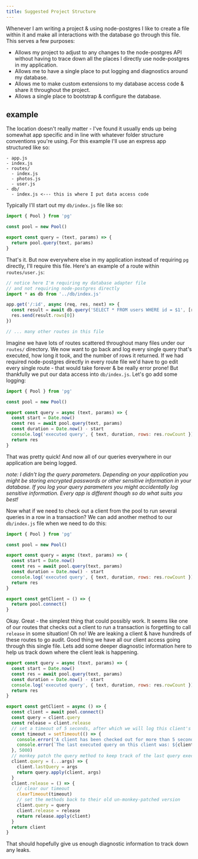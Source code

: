 ```yaml
---
title: Suggested Project Structure
---
```


Whenever I am writing a project & using node-postgres I like to create a file within it and make all interactions with the database go through this file. This serves a few purposes:

- Allows my project to adjust to any changes to the node-postgres API without having to trace down all the places I directly use node-postgres in my application.
- Allows me to have a single place to put logging and diagnostics around my database.
- Allows me to make custom extensions to my database access code & share it throughout the project.
- Allows a single place to bootstrap & configure the database.

## example

The location doesn't really matter - I've found it usually ends up being somewhat app specific and in line with whatever folder structure conventions you're using. For this example I'll use an express app structured like so:

```
- app.js
- index.js
- routes/
  - index.js
  - photos.js
  - user.js
- db/
  - index.js <--- this is where I put data access code
```

Typically I'll start out my `db/index.js` file like so:

```js
import { Pool } from 'pg'

const pool = new Pool()

export const query = (text, params) => {
  return pool.query(text, params)
}
```

That's it. But now everywhere else in my application instead of requiring `pg` directly, I'll require this file. Here's an example of a route within `routes/user.js`:

```js
// notice here I'm requiring my database adapter file
// and not requiring node-postgres directly
import * as db from '../db/index.js'

app.get('/:id', async (req, res, next) => {
  const result = await db.query('SELECT * FROM users WHERE id = $1', [req.params.id])
  res.send(result.rows[0])
})

// ... many other routes in this file
```

Imagine we have lots of routes scattered throughout many files under our `routes/` directory. We now want to go back and log every single query that's executed, how long it took, and the number of rows it returned. If we had required node-postgres directly in every route file we'd have to go edit every single route - that would take forever & be really error prone! But thankfully we put our data access into `db/index.js`. Let's go add some logging:

```js
import { Pool } from 'pg'

const pool = new Pool()

export const query = async (text, params) => {
  const start = Date.now()
  const res = await pool.query(text, params)
  const duration = Date.now() - start
  console.log('executed query', { text, duration, rows: res.rowCount })
  return res
}
```

That was pretty quick! And now all of our queries everywhere in our application are being logged.

_note: I didn't log the query parameters. Depending on your application you might be storing encrypted passwords or other sensitive information in your database. If you log your query parameters you might accidentally log sensitive information. Every app is different though so do what suits you best!_

Now what if we need to check out a client from the pool to run several queries in a row in a transaction? We can add another method to our `db/index.js` file when we need to do this:

```js
import { Pool } from 'pg'

const pool = new Pool()

export const query = async (text, params) => {
  const start = Date.now()
  const res = await pool.query(text, params)
  const duration = Date.now() - start
  console.log('executed query', { text, duration, rows: res.rowCount })
  return res
}

export const getClient = () => {
  return pool.connect()
}
```

Okay. Great - the simplest thing that could possibly work. It seems like one of our routes that checks out a client to run a transaction is forgetting to call `release` in some situation! Oh no! We are leaking a client & have hundreds of these routes to go audit. Good thing we have all our client access going through this single file. Lets add some deeper diagnostic information here to help us track down where the client leak is happening.

```js
export const query = async (text, params) => {
  const start = Date.now()
  const res = await pool.query(text, params)
  const duration = Date.now() - start
  console.log('executed query', { text, duration, rows: res.rowCount })
  return res
}

export const getClient = async () => {
  const client = await pool.connect()
  const query = client.query
  const release = client.release
  // set a timeout of 5 seconds, after which we will log this client's last query
  const timeout = setTimeout(() => {
    console.error('A client has been checked out for more than 5 seconds!')
    console.error(`The last executed query on this client was: ${client.lastQuery}`)
  }, 5000)
  // monkey patch the query method to keep track of the last query executed
  client.query = (...args) => {
    client.lastQuery = args
    return query.apply(client, args)
  }
  client.release = () => {
    // clear our timeout
    clearTimeout(timeout)
    // set the methods back to their old un-monkey-patched version
    client.query = query
    client.release = release
    return release.apply(client)
  }
  return client
}
```

That should hopefully give us enough diagnostic information to track down any leaks.
